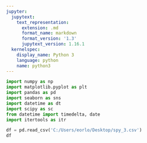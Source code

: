 ```yaml
---
jupyter:
  jupytext:
    text_representation:
      extension: .md
      format_name: markdown
      format_version: '1.3'
      jupytext_version: 1.16.1
  kernelspec:
    display_name: Python 3
    language: python
    name: python3
---
```


```python
import numpy as np
import matplotlib.pyplot as plt
import pandas as pd
import seaborn as sns
import datetime as dt
import scipy as sc
from datetime import timedelta, date
import itertools as itr
```

```python
df = pd.read_csv('C:/Users/eorlo/Desktop/spy_3.csv')
df
```

```python

```
